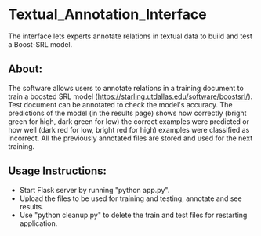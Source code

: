 # Textual_Annotation_Interface
The interface lets experts annotate relations in textual data to build and test a Boost-SRL model.
## About:
The software allows users to annotate relations in a training document to train a boosted SRL model (https://starling.utdallas.edu/software/boostsrl/). 
Test document can be annotated to check the model's accuracy. 
The predictions of the model (in the results page) shows how correctly (bright green for high, dark green for low) the correct examples were predicted or how well (dark red for low, bright red for high) examples were classified as incorrect.
All the previously annotated files are stored and used for the next training. 
## Usage Instructions:
* Start Flask server by running "python app.py".
* Upload the files to be used for training and testing, annotate and see results.
* Use "python cleanup.py" to delete the train and test files for restarting application.